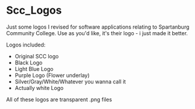 # Scc_Logos
Just some logos I revised for software applications relating to Spartanburg Community College. 
Use as you'd like, it's their logo - i just made it better.


Logos included:

- Original SCC logo
- Black Logo
- Light Blue Logo
- Purple Logo (Flower underlay)
- Silver/Gray/White/Whatever you wanna call it
- Actually white Logo

All of these logos are transparent .png files
